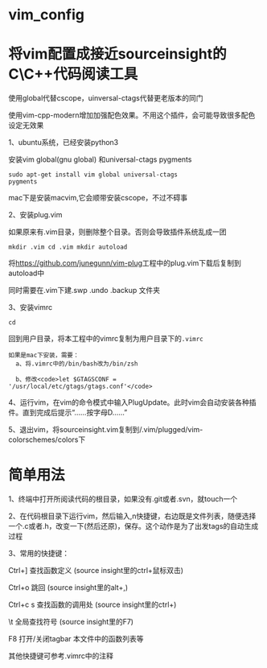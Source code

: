 # vim_config
# 将vim配置成接近sourceinsight的C\C++代码阅读工具

使用global代替cscope，uinversal-ctags代替更老版本的同门

使用vim-cpp-modern增加加强配色效果。不用这个插件，会可能导致很多配色设定无效果



1、ubuntu系统，已经安装python3

安装vim  global(gnu global) 和universal-ctags pygments

<code>sudo apt-get install vim global universal-ctags pygments</code>

mac下是安装macvim,它会顺带安装cscope，不过不碍事


2、安装plug.vim

如果原来有.vim目录，则删除整个目录。否则会导致插件系统乱成一团

<code>mkdir .vim
cd .vim
mkdir autoload
</code>

将<url>https://github.com/junegunn/vim-plug</url>工程中的plug.vim下载后复制到autoload中

同时需要在.vim下建.swp   .undo  .backup 文件夹

3、安装vimrc

<code>cd </code> 

回到用户目录，将本工程中的vimrc复制为用户目录下的<code>.vimrc</code>

    如果是mac下安装，需要：
      a、将.vimrc中的/bin/bash改为/bin/zsh
      
      b、修改<code>let $GTAGSCONF = '/usr/local/etc/gtags/gtags.conf'</code>
      

4、运行vim，在vim的命令模式中输入PlugUpdate。此时vim会自动安装各种插件。直到完成后提示“……按字母D……”

5、退出vim，将sourceinsight.vim复制到/.vim/plugged/vim-colorschemes/colors下

# 简单用法
1、终端中打开所阅读代码的根目录，如果没有.git或者.svn，就touch一个

2、在代码根目录下运行vim，然后输入,n快捷键，右边既是文件列表，随便选择一个.c或者.h，改变一下(然后还原)，保存。这个动作是为了出发tags的自动生成过程

3、常用的快捷键：

Ctrl+]    查找函数定义      (source insight里的ctrl+鼠标双击)

Ctrl+o    跳回            (source insight里的alt+,)

Ctrl+c s  查找函数的调用处  (source insight里的ctrl+\)  

\t        全局查找符号      (source insight里的F7)

F8        打开/关闭tagbar   本文件中的函数列表等

其他快捷键可参考.vimrc中的注释

